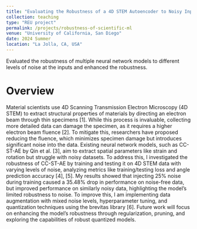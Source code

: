 ```yaml
---
title: "Evaluating the Robustness of a 4D STEM Autoencoder to Noisy Inputs"
collection: teaching
type: "REU project"
permalink: /projects/robustness-of-scientific-ml
venue: "University of California, San Diego"
date: 2024 Summer
location: "La Jolla, CA, USA"
---
```


Evaluated the robustness of multiple neural network models to different levels of noise at the inputs and enhanced the robustness.

Overview
======
Material scientists use 4D Scanning Transmission Electron Microscopy (4D STEM) to extract
structural properties of materials by directing an electron beam through thin specimens [1]. While
this process is invaluable, collecting more detailed data can damage the specimen, as it requires a
higher electron beam fluence [2]. To mitigate this, researchers have proposed reducing the fluence,
which minimizes specimen damage but introduces significant noise into the data. Existing neural
network models, such as CC-ST-AE by Qin et al. [3], aim to extract spatial parameters like strain
and rotation but struggle with noisy datasets. To address this, I investigated the robustness of
CC-ST-AE by training and testing it on 4D STEM data with varying levels of noise, analyzing
metrics like training/testing loss and angle prediction accuracy [4], [5]. My results showed that
injecting 25% noise during training caused a 35.48% drop in performance on noise-free data, but
improved performance on similarly noisy data, highlighting the model’s limited robustness to noise.
To improve this, I am implementing data augmentation with mixed noise levels, hyperparameter
tuning, and quantization techniques using the brevitas library [6]. Future work will focus on
enhancing the model’s robustness through regularization, pruning, and exploring the capabilities
of robust quantized models.

